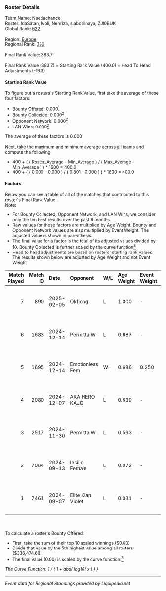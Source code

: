 ### Roster Details<br />
Team Name: Needachance<br />
Roster: IdaSatan, Ivoli, Nem1za, slabosilnaya, ZJl0BUK<br />
Global Rank: [622](../standings_global.md)<br />
<br />
Region: [Europe]( ../standings_europe.md)<br />
Regional Rank: [380]( ../standings_europe.md)<br />
<br />
Final Rank Value:  383.7<br />
<br />
Final Rank Value (383.7) = Starting Rank Value (400.0) + Head To Head Adjustments (-16.3)<br />

#### Starting Rank Value<br />
To figure out a rosters's Starting Rank Value, first take the average of these four factors:<br />
- Bounty Offered: 0.000[<sup>1</sup>](#table2)
- Bounty Collected: 0.000[<sup>2</sup>](#table1)
- Opponent Network: 0.000[<sup>2</sup>](#table1)
- LAN Wins: 0.000[<sup>2</sup>](#table1)

The average of these factors is 0.000<br />
<br />
Next, take the maximum and minimum average across all teams and compute the following:<br />
- 400 + ( ( Roster_Average - Min_Average ) / ( Max_Average - Min_Average ) ) * 1600 = 400.0
- 400 + ( ( 0.000 - 0.000 ) / ( 0.801 - 0.000 ) ) * 1600 = 400.0


#### Factors<br />
Below you can see a table of all of the matches that contributed to this roster's Final Rank Value.<br />
Note:<br />

- For Bounty Collected, Opponent Network, and LAN Wins, we consider only the ten best results over the past 6 months.
- Raw values for those factors are multiplied by Age Weight. Bounty and Opponent Network values are also multiplied by Event Weight. The adjusted value is shown in parenthesis.
- The final value for a factor is the total of its adjusted values divided by 10. Bounty Collected is further scaled by the curve function[<sup>3</sup>](#curveFunction)
- Head to head adjustments are based on rosters' starting rank values. The results shown below are adjusted by Age Weight and not Event Weight
<span id="table1"></span><br />


| Match Played | Match ID | Date       | Opponent          | W/L | Age Weight | Event Weight | Bounty Collected | Opponent Network | LAN Wins  | H2H Adj. | Roster                                          |
| -: | -: | :- | :- | :- | :- | :- | :- | :- | :- | -: | :- |
|            7 |      890 | 2025-02-05 | Okfjong           | L   | 1.000      | -            | -                | -                | -         |   -15.02 | IdaSatan, Ivoli, Nem1za, slabosilnaya, ZJl0BUK  |
|            6 |     1683 | 2024-12-14 | Permitta W        | L   | 0.687      | -            | -                | -                | -         |    -4.60 | IdaSatan, Ivoli, Nem1za, slabosilnaya, ZJl0BUK  |
|            5 |     1695 | 2024-12-14 | Emotionless Fem   | W   | 0.686      | 0.250        | 0.000 (0.000)    | 0.000 (0.000)    | 0 (0.000) |    10.81 | IdaSatan, Ivoli, Nem1za, slabosilnaya, ZJl0BUK  |
|            4 |     2080 | 2024-12-07 | AKA HERO KAJO     | L   | 0.639      | -            | -                | -                | -         |    -2.41 | IdaSatan, Ivoli, Nem1za, slabosilnaya, ZJl0BUK  |
|            3 |     2517 | 2024-11-30 | Permitta W        | L   | 0.593      | -            | -                | -                | -         |    -4.04 | IdaSatan, Ivoli, kekysisha, s1ya, ZJl0BUK       |
|            2 |     7084 | 2024-09-13 | Insilio Female    | L   | 0.072      | -            | -                | -                | -         |    -0.59 | Hirokomi, IdaSatan, Nem1za, shinkuuuuo, ZJl0BUK |
|            1 |     7461 | 2024-09-07 | Elite Klan Violet | L   | 0.031      | -            | -                | -                | -         |    -0.49 | Hirokomi, IdaSatan, Nem1za, shinkuuuuo, ZJl0BUK |

<br />
<span id="table2"></span><br />
To calculate a roster's Bounty Offered:<br />

- First, take the sum of their top 10 scaled winnings ($0.00)
- Divide that value by the 5th highest value among all rosters ($336,474.68)
- The final value (0.00) is scaled by the curve function.[<sup>3</sup>](#curveFunction)

<span id="curveFunction"></span>_The Curve Function: 1 / ( 1 + abs( log10( x ) ) )_<br />

---
_Event data for Regional Standings provided by Liquipedia.net_<br />
